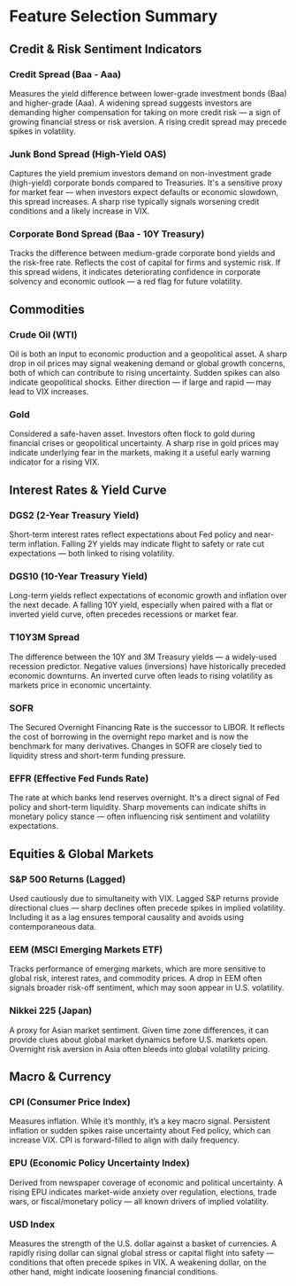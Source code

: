 # Feature Selection Summary

## Credit & Risk Sentiment Indicators

### Credit Spread (Baa - Aaa) 
Measures the yield difference between lower-grade investment bonds (Baa) and higher-grade (Aaa). A widening spread suggests investors are demanding higher compensation for taking on more credit risk — a sign of growing financial stress or risk aversion. A rising credit spread may precede spikes in volatility.
### Junk Bond Spread (High-Yield OAS)
Captures the yield premium investors demand on non-investment grade (high-yield) corporate bonds compared to Treasuries. It's a sensitive proxy for market fear — when investors expect defaults or economic slowdown, this spread increases. A sharp rise typically signals worsening credit conditions and a likely increase in VIX.
### Corporate Bond Spread (Baa - 10Y Treasury)
Tracks the difference between medium-grade corporate bond yields and the risk-free rate. Reflects the cost of capital for firms and systemic risk. If this spread widens, it indicates deteriorating confidence in corporate solvency and economic outlook — a red flag for future volatility.

## Commodities

### Crude Oil (WTI) 
Oil is both an input to economic production and a geopolitical asset. A sharp drop in oil prices may signal weakening demand or global growth concerns, both of which can contribute to rising uncertainty. Sudden spikes can also indicate geopolitical shocks. Either direction — if large and rapid — may lead to VIX increases.
### Gold 
Considered a safe-haven asset. Investors often flock to gold during financial crises or geopolitical uncertainty. A sharp rise in gold prices may indicate underlying fear in the markets, making it a useful early warning indicator for a rising VIX.

## Interest Rates & Yield Curve

### DGS2 (2-Year Treasury Yield) 
Short-term interest rates reflect expectations about Fed policy and near-term inflation. Falling 2Y yields may indicate flight to safety or rate cut expectations — both linked to rising volatility.
### DGS10 (10-Year Treasury Yield) 
Long-term yields reflect expectations of economic growth and inflation over the next decade. A falling 10Y yield, especially when paired with a flat or inverted yield curve, often precedes recessions or market fear. 
### T10Y3M Spread
The difference between the 10Y and 3M Treasury yields — a widely-used recession predictor. Negative values (inversions) have historically preceded economic downturns. An inverted curve often leads to rising volatility as markets price in economic uncertainty.
### SOFR 
The Secured Overnight Financing Rate is the successor to LIBOR. It reflects the cost of borrowing in the overnight repo market and is now the benchmark for many derivatives. Changes in SOFR are closely tied to liquidity stress and short-term funding pressure.
### EFFR (Effective Fed Funds Rate) 
The rate at which banks lend reserves overnight. It's a direct signal of Fed policy and short-term liquidity. Sharp movements can indicate shifts in monetary policy stance — often influencing risk sentiment and volatility expectations. 

## Equities & Global Markets

### S&P 500 Returns (Lagged) 
Used cautiously due to simultaneity with VIX. Lagged S&P returns provide directional clues — sharp declines often precede spikes in implied volatility. Including it as a lag ensures temporal causality and avoids using contemporaneous data.
### EEM (MSCI Emerging Markets ETF)
Tracks performance of emerging markets, which are more sensitive to global risk, interest rates, and commodity prices. A drop in EEM often signals broader risk-off sentiment, which may soon appear in U.S. volatility.
### Nikkei 225 (Japan)
A proxy for Asian market sentiment. Given time zone differences, it can provide clues about global market dynamics before U.S. markets open. Overnight risk aversion in Asia often bleeds into global volatility pricing.

## Macro & Currency

### CPI (Consumer Price Index) 
Measures inflation. While it’s monthly, it’s a key macro signal. Persistent inflation or sudden spikes raise uncertainty about Fed policy, which can increase VIX. CPI is forward-filled to align with daily frequency.
### EPU (Economic Policy Uncertainty Index) 
Derived from newspaper coverage of economic and political uncertainty. A rising EPU indicates market-wide anxiety over regulation, elections, trade wars, or fiscal/monetary policy — all known drivers of implied volatility.
### USD Index 
Measures the strength of the U.S. dollar against a basket of currencies. A rapidly rising dollar can signal global stress or capital flight into safety — conditions that often precede spikes in VIX. A weakening dollar, on the other hand, might indicate loosening financial conditions.
